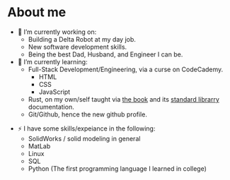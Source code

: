 # About me

- 🔭 I’m currently working on:
  - Building a Delta Robot at my day job.
  - New software development skills.
  - Being the best Dad, Husband, and Engineer I can be.
- 🌱 I’m currently learning:
  - Full-Stack Development/Engineering, via a curse on CodeCademy.
    - HTML
    - CSS
    - JavaScript
  - Rust, on my own/self taught via [the book](https://doc.rust-lang.org/book/) and its [standard librarry](https://doc.rust-lang.org/std/index.html) documentation.
  - Git/Github, hence the new github profile.
<!---
- 👯 I’m looking to collaborate on ...
- 🤔 I’m looking for help with ...
- 💬 Ask me about ...
- 📫 How to reach me: ...
- 😄 Pronouns: ...
-->
- ⚡ I have some skills/expeiance in the following:
  - SolidWorks / solid modeling in general
  - MatLab
  - Linux
  - SQL
  - Python (The first programming language I learned in college)
